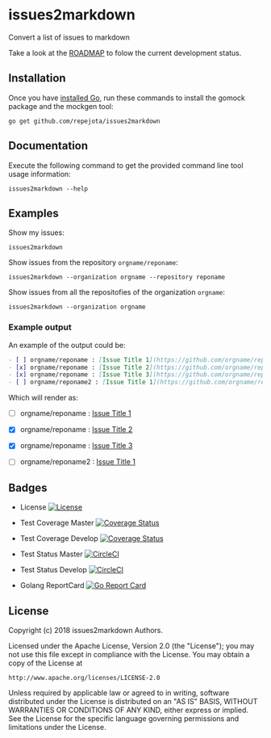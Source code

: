 # issues2markdown

Convert a list of issues to markdown

Take a look at the [ROADMAP](ROADMAP.md) to folow the current development 
status.

## Installation

Once you have [installed Go](http://golang.org/doc/install.html#releases), run these commands to install the gomock package and the mockgen tool:

	go get github.com/repejota/issues2markdown
	
## Documentation

Execute the following command to get the provided command line tool usage information:

	issues2markdown --help
	
## Examples

Show my issues:

	issues2markdown 

Show issues from the repository `orgname/reponame`:

	issues2markdown --organization orgname --repository reponame
	
Show issues from all the repositofies of the organization `orgname`:

	issues2markdown --organization orgname
	
### Example output

An example of the output could be:

```markdown
- [ ] orgname/reponame : [Issue Title 1](https://github.com/orgname/reponame/issues/1)
- [x] orgname/reponame : [Issue Title 2](https://github.com/orgname/reponame/issues/2)
- [x] orgname/reponame : [Issue Title 3](https://github.com/orgname/reponame/issues/3)
- [ ] orgname/reponame2 : [Issue Title 1](https://github.com/orgname/reponame2/issues/1)
```

Which will render as:

- [ ] orgname/reponame : [Issue Title 1](https://github.com/orgname/reponame/issues/1)
- [x] orgname/reponame : [Issue Title 2](https://github.com/orgname/reponame/issues/2)
- [x] orgname/reponame : [Issue Title 3](https://github.com/orgname/reponame/issues/3)
- [ ] orgname/reponame2 : [Issue Title 1](https://github.com/orgname/reponame2/issues/1)


## Badges

* License [![License][License-Image]][License-Url]

* Test Coverage Master [![Coverage Status](https://coveralls.io/repos/github/repejota/issues2markdown/badge.svg?branch=master)](https://coveralls.io/github/repejota/issues2markdown?branch=master)
* Test Coverage Develop [![Coverage Status](https://coveralls.io/repos/github/repejota/issues2markdown/badge.svg?branch=develop)](https://coveralls.io/github/repejota/issues2markdown?branch=develop)

* Test Status Master [![CircleCI](https://circleci.com/gh/repejota/issues2markdown/tree/master.svg?style=svg)](https://circleci.com/gh/repejota/issues2markdown/tree/master)
* Test Status Develop [![CircleCI](https://circleci.com/gh/repejota/issues2markdown/tree/develop.svg?style=svg)](https://circleci.com/gh/repejota/issues2markdown/tree/develop)

* Golang ReportCard [![Go Report Card](https://goreportcard.com/badge/github.com/repejota/issues2markdown)](https://goreportcard.com/report/github.com/repejota/issues2markdown)

## License

Copyright (c) 2018 issues2markdown Authors.

Licensed under the Apache License, Version 2.0 (the "License");
you may not use this file except in compliance with the License.
You may obtain a copy of the License at

    http://www.apache.org/licenses/LICENSE-2.0

Unless required by applicable law or agreed to in writing, software
distributed under the License is distributed on an "AS IS" BASIS,
WITHOUT WARRANTIES OR CONDITIONS OF ANY KIND, either express or implied.
See the License for the specific language governing permissions and
limitations under the License.

[License-Url]: http://opensource.org/licenses/Apache
[License-Image]: https://img.shields.io/badge/License-Apache-blue.svg

